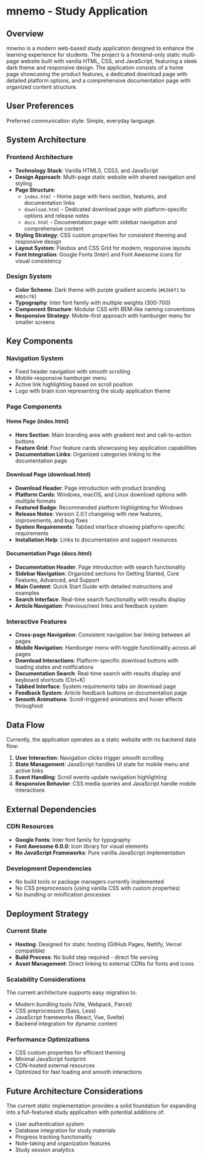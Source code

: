 # mnemo - Study Application

## Overview

mnemo is a modern web-based study application designed to enhance the learning experience for students. The project is a frontend-only static multi-page website built with vanilla HTML, CSS, and JavaScript, featuring a sleek dark theme and responsive design. The application consists of a home page showcasing the product features, a dedicated download page with detailed platform options, and a comprehensive documentation page with organized content structure.

## User Preferences

Preferred communication style: Simple, everyday language.

## System Architecture

### Frontend Architecture
- **Technology Stack**: Vanilla HTML5, CSS3, and JavaScript
- **Design Approach**: Multi-page static website with shared navigation and styling
- **Page Structure**: 
  - `index.html` - Home page with hero section, features, and documentation links
  - `download.html` - Dedicated download page with platform-specific options and release notes
  - `docs.html` - Documentation page with sidebar navigation and comprehensive content
- **Styling Strategy**: CSS custom properties for consistent theming and responsive design
- **Layout System**: Flexbox and CSS Grid for modern, responsive layouts
- **Font Integration**: Google Fonts (Inter) and Font Awesome icons for visual consistency

### Design System
- **Color Scheme**: Dark theme with purple gradient accents (`#6366f1` to `#8b5cf6`)
- **Typography**: Inter font family with multiple weights (300-700)
- **Component Structure**: Modular CSS with BEM-like naming conventions
- **Responsive Strategy**: Mobile-first approach with hamburger menu for smaller screens

## Key Components

### Navigation System
- Fixed header navigation with smooth scrolling
- Mobile-responsive hamburger menu
- Active link highlighting based on scroll position
- Logo with brain icon representing the study application theme

### Page Components

#### Home Page (index.html)
- **Hero Section**: Main branding area with gradient text and call-to-action buttons
- **Feature Grid**: Four feature cards showcasing key application capabilities
- **Documentation Links**: Organized categories linking to the documentation page

#### Download Page (download.html)
- **Download Header**: Page introduction with product branding
- **Platform Cards**: Windows, macOS, and Linux download options with multiple formats
- **Featured Badge**: Recommended platform highlighting for Windows
- **Release Notes**: Version 2.0.1 changelog with new features, improvements, and bug fixes
- **System Requirements**: Tabbed interface showing platform-specific requirements
- **Installation Help**: Links to documentation and support resources

#### Documentation Page (docs.html)
- **Documentation Header**: Page introduction with search functionality
- **Sidebar Navigation**: Organized sections for Getting Started, Core Features, Advanced, and Support
- **Main Content**: Quick Start Guide with detailed instructions and examples
- **Search Interface**: Real-time search functionality with results display
- **Article Navigation**: Previous/next links and feedback system

### Interactive Features
- **Cross-page Navigation**: Consistent navigation bar linking between all pages
- **Mobile Navigation**: Hamburger menu with toggle functionality across all pages
- **Download Interactions**: Platform-specific download buttons with loading states and notifications
- **Documentation Search**: Real-time search with results display and keyboard shortcuts (Ctrl+K)
- **Tabbed Interface**: System requirements tabs on download page
- **Feedback System**: Article feedback buttons on documentation page
- **Smooth Animations**: Scroll-triggered animations and hover effects throughout

## Data Flow

Currently, the application operates as a static website with no backend data flow:

1. **User Interaction**: Navigation clicks trigger smooth scrolling
2. **State Management**: JavaScript handles UI state for mobile menu and active links
3. **Event Handling**: Scroll events update navigation highlighting
4. **Responsive Behavior**: CSS media queries and JavaScript handle mobile interactions

## External Dependencies

### CDN Resources
- **Google Fonts**: Inter font family for typography
- **Font Awesome 6.0.0**: Icon library for visual elements
- **No JavaScript Frameworks**: Pure vanilla JavaScript implementation

### Development Dependencies
- No build tools or package managers currently implemented
- No CSS preprocessors (using vanilla CSS with custom properties)
- No bundling or minification processes

## Deployment Strategy

### Current State
- **Hosting**: Designed for static hosting (GitHub Pages, Netlify, Vercel compatible)
- **Build Process**: No build step required - direct file serving
- **Asset Management**: Direct linking to external CDNs for fonts and icons

### Scalability Considerations
The current architecture supports easy migration to:
- Modern bundling tools (Vite, Webpack, Parcel)
- CSS preprocessors (Sass, Less)
- JavaScript frameworks (React, Vue, Svelte)
- Backend integration for dynamic content

### Performance Optimizations
- CSS custom properties for efficient theming
- Minimal JavaScript footprint
- CDN-hosted external resources
- Optimized for fast loading and smooth interactions

## Future Architecture Considerations

The current static implementation provides a solid foundation for expanding into a full-featured study application with potential additions of:
- User authentication system
- Database integration for study materials
- Progress tracking functionality
- Note-taking and organization features
- Study session analytics